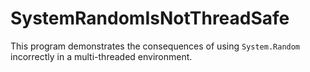 # SystemRandomIsNotThreadSafe

This program demonstrates the consequences of using `System.Random` incorrectly
in a multi-threaded environment.
